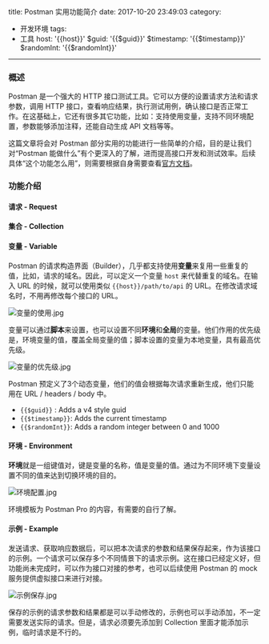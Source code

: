 title: Postman 实用功能简介
date: 2017-10-20 23:49:03
category:
- 开发环境
tags:
- 工具
host: '{{host}}'
$guid: '{{$guid}}'
$timestamp: '{{$timestamp}}'
$randomInt: '{{$randomInt}}'
---

### 概述

Postman 是一个强大的 HTTP 接口测试工具。它可以方便的设置请求方法和请求参数，调用 HTTP 接口，查看响应结果，执行测试用例，确认接口是否正常工作。在这基础上，它还有很多其它功能，比如：支持使用变量，支持不同环境配置，参数能够添加注释，还能自动生成 API 文档等等。

这篇文章将会对 Postman 部分实用的功能进行一些简单的介绍，目的是让我们对“Postman 能做什么”有个更深入的了解，进而提高接口开发和测试效率。后续具体“这个功能怎么用”，则需要根据自身需要查看[官方文档]()。

<!--more-->


### 功能介绍

#### 请求 - Request


#### 集合 - Collection


#### 变量 - Variable

Postman 的请求构造界面（Builder），几乎都支持使用**变量**来复用一些重复的值，比如，请求的域名。因此，可以定义一个变量 `host` 来代替重复的域名。在输入 URL 的时候，就可以使用类似 `{{host}}/path/to/api` 的 URL。在修改请求域名时，不用再修改每个接口的 URL。

![变量的使用.jpg]()

变量可以通过**脚本**来设置，也可以设置不同**环境**和**全局**的变量。他们作用的优先级是，环境变量的值，覆盖全局变量的值；脚本设置的变量为本地变量，具有最高优先级。

![变量的优先级.jpg]()

Postman 预定义了3个动态变量，他们的值会根据每次请求重新生成，他们只能用在 URL / headers / body 中。

* `{{$guid}}` : Adds a v4 style guid
* `{{$timestamp}}`: Adds the current timestamp
* `{{$randomInt}}`: Adds a random integer between 0 and 1000


#### 环境 - Environment

**环境**就是一组键值对，键是变量的名称，值是变量的值。通过为不同环境下变量设置不同的值来达到切换环境的目的。

![环境配置.jpg]()

环境模板为 Postman Pro 的内容，有需要的自行了解。


#### 示例 - Example

发送请求、获取响应数据后，可以把本次请求的参数和结果保存起来，作为该接口的示例。一个请求可以保存多个不同情景下的请求示例。这在接口已经定义好，但功能尚未完成时，可以作为接口对接的参考，也可以后续使用 Postman 的 mock 服务提供虚拟接口来进行对接。

![示例保存.jpg]()

保存的示例的请求参数和结果都是可以手动修改的，示例也可以手动添加，不一定需要发送实际的请求。但是，请求必须要先添加到 Collection 里面才能添加示例，临时请求是不行的。
